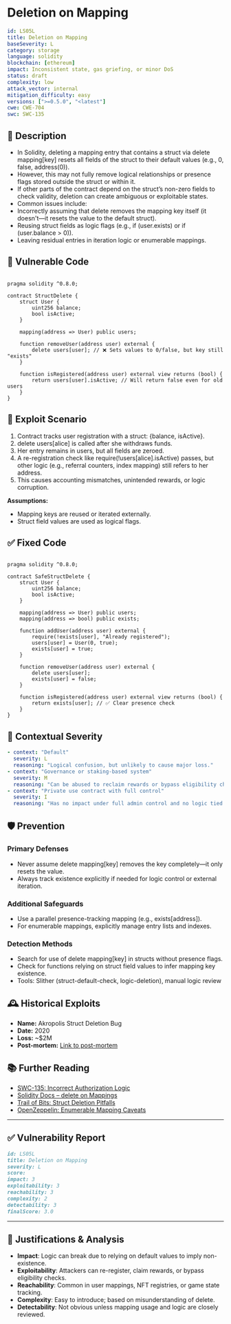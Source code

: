 # Deletion on Mapping

```YAML
id: LS05L
title: Deletion on Mapping
baseSeverity: L
category: storage
language: solidity
blockchain: [ethereum]
impact: Inconsistent state, gas griefing, or minor DoS
status: draft
complexity: low
attack_vector: internal
mitigation_difficulty: easy
versions: [">=0.5.0", "<latest"]
cwe: CWE-704
swc: SWC-135
```
## 📝 Description

- In Solidity, deleting a mapping entry that contains a struct via delete mapping[key] resets all fields of the struct to their default values (e.g., 0, false, address(0)). 
- However, this may not fully remove logical relationships or presence flags stored outside the struct or within it. 
- If other parts of the contract depend on the struct’s non-zero fields to check validity, deletion can create ambiguous or exploitable states.
- Common issues include:
- Incorrectly assuming that delete removes the mapping key itself (it doesn't—it resets the value to the default struct).
- Reusing struct fields as logic flags (e.g., if (user.exists) or if (user.balance > 0)).
- Leaving residual entries in iteration logic or enumerable mappings.

## 🚨 Vulnerable Code

```solidity

pragma solidity ^0.8.0;

contract StructDelete {
    struct User {
        uint256 balance;
        bool isActive;
    }

    mapping(address => User) public users;

    function removeUser(address user) external {
        delete users[user]; // ❌ Sets values to 0/false, but key still "exists"
    }

    function isRegistered(address user) external view returns (bool) {
        return users[user].isActive; // Will return false even for old users
    }
}
```

## 🧪 Exploit Scenario

1. Contract tracks user registration with a struct: {balance, isActive}.
2. delete users[alice] is called after she withdraws funds.
3. Her entry remains in users, but all fields are zeroed.
4. A re-registration check like require(!users[alice].isActive) passes, but other logic (e.g., referral counters, index mapping) still refers to her address.
5. This causes accounting mismatches, unintended rewards, or logic corruption.

**Assumptions:**

- Mapping keys are reused or iterated externally.
- Struct field values are used as logical flags.

## ✅ Fixed Code

```solidity

pragma solidity ^0.8.0;

contract SafeStructDelete {
    struct User {
        uint256 balance;
        bool isActive;
    }

    mapping(address => User) public users;
    mapping(address => bool) public exists;

    function addUser(address user) external {
        require(!exists[user], "Already registered");
        users[user] = User(0, true);
        exists[user] = true;
    }

    function removeUser(address user) external {
        delete users[user];
        exists[user] = false;
    }

    function isRegistered(address user) external view returns (bool) {
        return exists[user]; // ✅ Clear presence check
    }
}
```

## 🧭 Contextual Severity

```yaml
- context: "Default"
  severity: L
  reasoning: "Logical confusion, but unlikely to cause major loss."
- context: "Governance or staking-based system"
  severity: M
  reasoning: "Can be abused to reclaim rewards or bypass eligibility checks."
- context: "Private use contract with full control"
  severity: I
  reasoning: "Has no impact under full admin control and no logic tied to deletion."
```

## 🛡️ Prevention

### Primary Defenses

- Never assume delete mapping[key] removes the key completely—it only resets the value.
- Always track existence explicitly if needed for logic control or external iteration.

### Additional Safeguards

- Use a parallel presence-tracking mapping (e.g., exists[address]).
- For enumerable mappings, explicitly manage entry lists and indexes.

### Detection Methods

- Search for use of delete mapping[key] in structs without presence flags.
- Check for functions relying on struct field values to infer mapping key existence.
- Tools: Slither (struct-default-check, logic-deletion), manual logic review

## 🕰️ Historical Exploits

- **Name:** Akropolis Struct Deletion Bug 
- **Date:** 2020 
- **Loss:** ~$2M 
- **Post-mortem:** [Link to post-mortem](https://rekt.news/akropolis-rekt/) 

## 📚 Further Reading

- [SWC-135: Incorrect Authorization Logic](https://swcregistry.io/docs/SWC-135/) 
- [Solidity Docs – delete on Mappings](https://docs.soliditylang.org/en/latest/types.html#delete) 
- [Trail of Bits: Struct Deletion Pitfalls](https://github.com/crytic/slither/wiki/Detector-Documentation#delete-on-structs) 
- [OpenZeppelin: Enumerable Mapping Caveats](https://docs.openzeppelin.com/contracts/4.x/api/utils#EnumerableMap) 

---

## ✅ Vulnerability Report

```markdown
id: LS05L
title: Deletion on Mapping 
severity: L
score:
impact: 3         
exploitability: 3 
reachability: 3   
complexity: 2     
detectability: 3 
finalScore: 3.0
```

---

## 📄 Justifications & Analysis

- **Impact**: Logic can break due to relying on default values to imply non-existence.
- **Exploitability**: Attackers can re-register, claim rewards, or bypass eligibility checks.
- **Reachability**: Common in user mappings, NFT registries, or game state tracking.
- **Complexity**: Easy to introduce; based on misunderstanding of delete.
- **Detectability**: Not obvious unless mapping usage and logic are closely reviewed.
